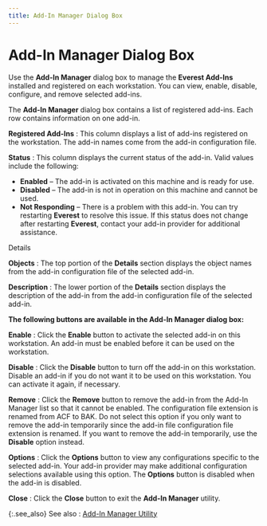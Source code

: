 ```yaml
---
title: Add-In Manager Dialog Box
---
```


# Add-In Manager Dialog Box


Use the **Add-In Manager** dialog  box to manage the **Everest Add-Ins**  installed and registered on each workstation. You can view, enable, disable,  configure, and remove selected add-ins.


The **Add-In Manager** dialog box  contains a list of registered add-ins. Each row contains information on  one add-in.


**Registered Add-Ins**
: This column displays a list of add-ins registered  on the workstation. The add-in names come from the add-in configuration  file.


**Status**
: This column displays the current status of the add-in.  Valid values include the following:

- **Enabled**  – The add-in is activated on this machine and is ready for use.
- **Disabled**  – The add-in is not in operation on this machine and cannot be used.
- **Not 
 Responding** – There is a problem with this add-in. You can try restarting  **Everest** to resolve this issue.  If this status does not change after restarting **Everest**,  contact your add-in provider for additional assistance.



Details


**Objects**
: The top portion of the **Details**  section displays the object names from the add-in configuration file of  the selected add-in.


**Description**
: The lower portion of the **Details**  section displays the description of the add-in from the add-in configuration  file of the selected add-in.


****The following 
 buttons are available in the** Add-In Manager **dialog box:****


**Enable**
: Click the **Enable**  button to activate the selected add-in on this workstation. An add-in  must be enabled before it can be used on the workstation.


**Disable**
: Click the **Disable**  button to turn off the add-in on this workstation. Disable an add-in if  you do not want it to be used on this workstation. You can activate it  again, if necessary.


**Remove**
: Click the **Remove**  button to remove the add-in from the Add-In Manager list so that it cannot  be enabled. The configuration file extension is renamed from ACF to BAK.  Do not select this option if you only want to remove the add-in temporarily  since the add-in file configuration file extension is renamed. If you  want to remove the add-in temporarily, use the **Disable**  option instead.


**Options**
: Click the **Options**  button to view any configurations specific to the selected add-in. Your  add-in provider may make additional configuration selections available  using this option. The **Options**  button is disabled when the add-in is disabled.


**Close**
: Click the **Close**  button to exit the **Add-In Manager**  utility.


{:.see_also}
See also
: [Add-In Manager  Utility]({{site.utl_baseurl}}/other-utilities/add-in-manager/addin_manager_utility_ut.html)
